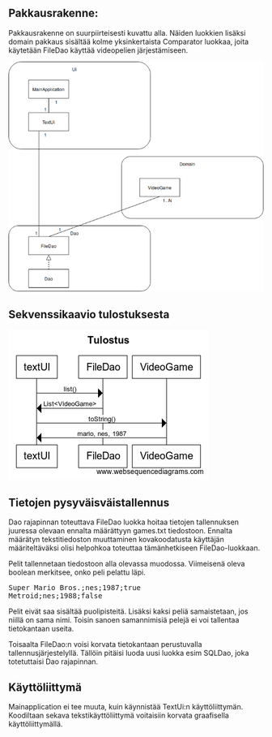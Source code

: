 ## Pakkausrakenne:

Pakkausrakenne on suurpiirteisesti kuvattu alla. Näiden luokkien lisäksi domain pakkaus sisältää kolme yksinkertaista Comparator luokkaa, joita käytetään FileDao käyttää videopelien järjestämiseen. 

![](OTarkkitehtuuri.png)

## Sekvenssikaavio tulostuksesta

![](Tulostus.png)

## Tietojen pysyväisväistallennus

Dao rajapinnan toteuttava FileDao luokka hoitaa tietojen tallennuksen juuressa olevaan ennalta määrättyyn games.txt tiedostoon. Ennalta määrätyn tekstitiedoston muuttaminen kovakoodatusta käyttäjän määriteltäväksi olisi helpohkoa toteuttaa tämänhetkiseen FileDao-luokkaan.

Pelit tallennetaan tiedostoon alla olevassa muodossa. Viimeisenä oleva boolean merkitsee, onko peli pelattu läpi.

<pre>
Super Mario Bros.;nes;1987;true
Metroid;nes;1988;false
</pre>

Pelit eivät saa sisältää puolipisteitä. Lisäksi kaksi peliä samaistetaan, jos niillä on sama nimi. Toisin sanoen samannimisiä pelejä ei voi tallentaa tietokantaan useita.

Toisaalta FileDao:n voisi korvata tietokantaan perustuvalla tallennusjärjestelyllä. Tällöin pitäisi luoda uusi luokka esim SQLDao, joka totetuttaisi Dao rajapinnan.



## Käyttöliittymä

Mainapplication ei tee muuta, kuin käynnistää TextUi:n käyttöliittymän. Koodiltaan sekava tekstikäyttöliittymä voitaisiin korvata graafisella käyttöliittymällä.

